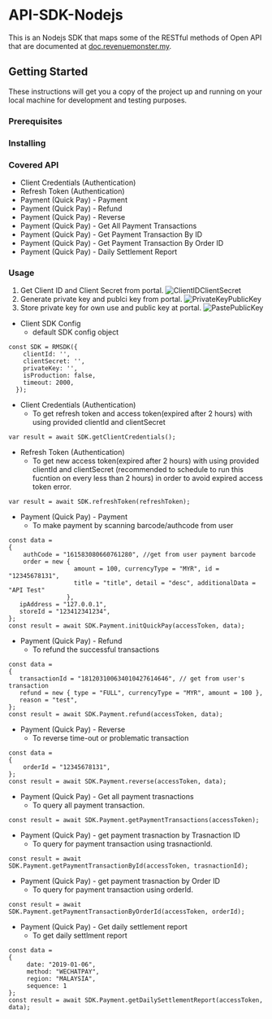 # API-SDK-Nodejs
This is an Nodejs SDK that maps some of the RESTful methods of Open API that are documented at [doc.revenuemonster.my](https://doc.revenuemonster.my/).

## Getting Started

These instructions will get you a copy of the project up and running on your local machine for development and testing purposes. 

### Prerequisites



### Installing



### Covered API
* Client Credentials (Authentication)
* Refresh Token (Authentication)
* Payment (Quick Pay) - Payment
* Payment (Quick Pay) - Refund
* Payment (Quick Pay) - Reverse
* Payment (Quick Pay) - Get All Payment Transactions
* Payment (Quick Pay) - Get Payment Transaction By ID
* Payment (Quick Pay) - Get Payment Transaction By Order ID
* Payment (Quick Pay) - Daily Settlement Report


### Usage
1. Get Client ID and Client Secret from portal.
![ClientIDClientSecret](https://storage.googleapis.com/rm-portal-assets/img/rm-landing/clientIDclientSecret.png)
2. Generate private key and publci key from portal. 
![PrivateKeyPublicKey](https://storage.googleapis.com/rm-portal-assets/img/rm-landing/privateKeypublicKey.PNG)
3. Store private key for own use and public key at portal.
![PastePublicKey](https://storage.googleapis.com/rm-portal-assets/img/rm-landing/pastePublicKey.png)


* Client SDK Config
    * default SDK config object 
```
const SDK = RMSDK({
    clientId: '',
    clientSecret: '',
    privateKey: '',
    isProduction: false,
    timeout: 2000,
  });
```

* Client Credentials (Authentication)
    * To get refresh token and access token(expired after 2 hours) with using provided clientId and clientSecret
```
var result = await SDK.getClientCredentials();
```

* Refresh Token (Authentication)
    * To get new access token(expired after 2 hours) with using provided clientId and clientSecret (recommended to schedule to run this fucntion on every less than 2 hours) in order to avoid expired access token error.
```
var result = await SDK.refreshToken(refreshToken);
```

* Payment (Quick Pay) - Payment
    * To make payment by scanning barcode/authcode from user
```
const data =
{
    authCode = "161583080660761280", //get from user payment barcode
    order = new { 
                  amount = 100, currencyType = "MYR", id = "12345678131", 
                  title = "title", detail = "desc", additionalData = "API Test" 
                },
   ipAddress = "127.0.0.1",
   storeId = "123412341234", 
};
const result = await SDK.Payment.initQuickPay(accessToken, data);
```

* Payment (Quick Pay) - Refund
    * To refund the successful transactions 
```
const data =
{
   transactionId = "181203100634010427614646", // get from user's transaction 
   refund = new { type = "FULL", currencyType = "MYR", amount = 100 },
   reason = "test",
};
const result = await SDK.Payment.refund(accessToken, data);
```

* Payment (Quick Pay) - Reverse
    * To reverse time-out or problematic transaction
```
const data = 
{
    orderId = "12345678131",
};
const result = await SDK.Payment.reverse(accessToken, data);
```

* Payment (Quick Pay) - Get all payment trasnactions
    * To query all payment transaction.
    
```
const result = await SDK.Payment.getPaymentTransactions(accessToken);
```

* Payment (Quick Pay) - get payment trasnaction by Trasnaction ID
    * To query for payment transaction using trasnactionId.

    
```
const result = await SDK.Payment.getPaymentTransactionById(accessToken, trasnactionId);
```

* Payment (Quick Pay) - get payment trasnaction by Order ID
    * To query for payment transaction using orderId.
    
```
const result = await SDK.Payment.getPaymentTransactionByOrderId(accessToken, orderId);
```

* Payment (Quick Pay) - Get daily settlement report
    * To get daily settlment report 
```
const data = 
{
     date: "2019-01-06",
     method: "WECHATPAY",
     region: "MALAYSIA",
     sequence: 1
};
const result = await SDK.Payment.getDailySettlementReport(accessToken, data);
```


